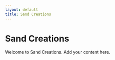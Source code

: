 ```yaml
---
layout: default
title: Sand Creations
---
```


# Sand Creations

Welcome to Sand Creations. Add your content here.
